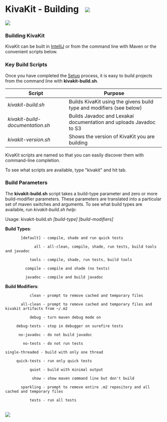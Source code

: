 # KivaKit - Building   <img src="https://www.kivakit.org/images/gears-32.png" srcset="https://www.kivakit.org/images/gears-32-2x.png 2x"/>

<img src="https://www.kivakit.org/images/horizontal-line-512.png" srcset="https://www.kivakit.org/images/horizontal-line-512-2x.png 2x"/>

### Building KivaKit

KivaKit can be built in [IntelliJ](https://www.jetbrains.com/idea/download/) or from the command line with Maven or the convenient scripts
below.

### Key Build Scripts

Once you have completed the [Setup](setup.md) process, it is easy to build projects from the command line with **kivakit-build.sh**.

| Script | Purpose |
|--------|---------|
| *kivakit-build.sh* | Builds KivaKit using the givens build type and modifiers (see below) |
| *kivakit-build-documentation.sh* | Builds Javadoc and Lexakai documentation and uploads Javadoc to S3 |
| *kivakit-version.sh* | Shows the version of KivaKit you are building |

KivaKit scripts are named so that you can easily discover them with command-line completion.

To see what scripts are available, type "kivakit" and hit tab.

### Build Parameters

The **kivakit-build.sh** script takes a build-type parameter and zero or more build-modifier parameters.
These parameters are translated into a particular set of maven switches and arguments. To see what
build types are available, run *kivakit-build.sh help*:

Usage: kivakit-build.sh *[build-type] [build-modifiers]*

**Build Types**:

           [default] - compile, shade and run quick tests

                 all - all-clean, compile, shade, run tests, build tools and javadoc

               tools - compile, shade, run tests, build tools

             compile - compile and shade (no tests)

             javadoc - compile and build javadoc

**Build Modifiers**:

               clean - prompt to remove cached and temporary files

           all-clean - prompt to remove cached and temporary files and kivakit artifacts from ~/.m2

               debug - turn maven debug mode on

         debug-tests - stop in debugger on surefire tests

          no-javadoc - do not build javadoc

            no-tests - do not run tests

    single-threaded - build with only one thread

         quick-tests - run only quick tests

               quiet - build with minimal output

                show - show maven command line but don't build

           sparkling - prompt to remove entire .m2 repository and all cached and temporary files

               tests - run all tests

<br/> 

<img src="https://www.kivakit.org/images/horizontal-line-512.png" srcset="https://www.kivakit.org/images/horizontal-line-512-2x.png 2x"/>
